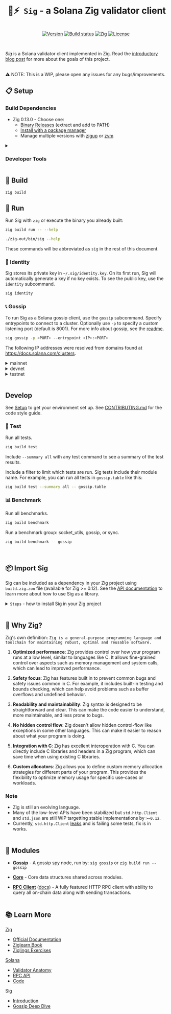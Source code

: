 <br/>

<p align="center">
  <h1 align="center">&nbsp;🤖⚡ &nbsp;<code>Sig</code> - a Solana Zig validator client</h1>
    <br/>
<div align="center">
  <a href="https://github.com/syndica/sig/releases/latest"><img alt="Version" src="https://img.shields.io/github/v/release/syndica/sig?include_prereleases&label=version"></a>
  <a href="https://github.com/syndica/sig/actions/workflows/check.yml"><img alt="Build status" src="https://img.shields.io/github/actions/workflow/status/syndica/sig/check.yml?branch=main" /></a>
  <a href="https://ziglang.org/download"><img alt="Zig" src="https://img.shields.io/badge/zig-0.13.0-green.svg"></a>
  <a href="https://github.com/syndica/sig/blob/main/LICENSE"><img alt="License" src="https://img.shields.io/badge/license-Apache_2.0-blue.svg"></a>
  </div>
</p>
<br/>

_Sig_ is a Solana validator client implemented in Zig. Read the [introductory blog post](https://blog.syndica.io/introducing-sig-by-syndica-an-rps-focused-solana-validator-client-written-in-zig/) for more about the goals of this project.
<br/>
<br/>

⚠️ NOTE: This is a WIP, please open any issues for any bugs/improvements.

## 📋 Setup

### Build Dependencies

- Zig 0.13.0 - Choose one:
  - [Binary Releases](https://ziglang.org/download/) (extract and add to PATH)
  - [Install with a package manager](https://github.com/ziglang/zig/wiki/Install-Zig-from-a-Package-Manager)
  - Manage multiple versions with [zigup](https://github.com/marler8997/zigup) or [zvm](https://www.zvm.app/)

<details><summary>

### Developer Tools</summary>

These tools are optional but recommended for a smooth development process.

- [Zig Language Server (ZLS) 0.13.0](https://github.com/zigtools/zls/wiki/Installation)
- [lldb](https://lldb.llvm.org/): [Zig CLI Debugging](https://devlog.hexops.com/2022/debugging-undefined-behavior/)
- [Zig Language](https://marketplace.visualstudio.com/items?itemName=ziglang.vscode-zig) VS Code extension
- [CodeLLDB](https://marketplace.visualstudio.com/items?itemName=vadimcn.vscode-lldb) VS Code extension

#### Visual Studio Code

If you use VS Code, you should install the [Zig Language](https://marketplace.visualstudio.com/items?itemName=ziglang.vscode-zig) extension. It can use your installed versions of Zig and ZLS, or it can download and manage its own internal versions.

You can use [CodeLLDB](https://marketplace.visualstudio.com/items?itemName=vadimcn.vscode-lldb) to debug Zig code with lldb in VS Code's debugging GUI. If you'd like to automatically build the project before running the debugger, you'll need a `zig build` task.

<details><summary>tasks.json</summary>

```yaml
{ ? // See https://go.microsoft.com/fwlink/?LinkId=733558
    // for the documentation about the tasks.json format
    "version"
  : "2.0.0", "tasks": [{ "label": "zig build", "type": "shell", "command": "zig", "args": ["build", "--summary", "all"], "options": { "cwd": "${workspaceRoot}" }, "presentation": { "echo": true, "reveal": "always", "focus": false, "panel": "shared", "showReuseMessage": true, "clear": false }, "problemMatcher": [], "group": { "kind": "build", "isDefault": true } }] }
```

</details>

To run the debugger, you need a run configuration. This launch.json includes an example for debugging gossip. Customize the args as desired.

<details><summary>launch.json</summary>

```json
{
  "version": "0.2.0",
  "configurations": [
    {
      "type": "lldb",
      "request": "launch",
      "name": "Debug Gossip Mainnet",
      "program": "${workspaceFolder}/zig-out/bin/sig",
      "args": [
        "gossip",
        "--entrypoint",
        "entrypoint.mainnet-beta.solana.com:8001",
        "--entrypoint",
        "entrypoint2.mainnet-beta.solana.com:8001",
        "--entrypoint",
        "entrypoint3.mainnet-beta.solana.com:8001",
        "--entrypoint",
        "entrypoint4.mainnet-beta.solana.com:8001",
        "--entrypoint",
        "entrypoint5.mainnet-beta.solana.com:8001"
      ],
      "cwd": "${workspaceFolder}",
      "preLaunchTask": "zig build"
    }
  ]
}
```

</details>

</details>

## 🔧 Build

```bash
zig build
```

## 🚀 Run

Run Sig with `zig` or execute the binary you already built:

```bash
zig build run -- --help
```

```bash
./zig-out/bin/sig --help
```

These commands will be abbreviated as `sig` in the rest of this document.

### 👤 Identity

Sig stores its private key in `~/.sig/identity.key`. On its first run, Sig will automatically generate a key if no key exists. To see the public key, use the `identity` subcommand.

```bash
sig identity
```

### 📞 Gossip

To run Sig as a Solana gossip client, use the `gossip` subcommand. Specify entrypoints to connect to a cluster. Optionally use `-p` to specify a custom listening port (default is 8001). For more info about gossip, see the [readme](src/gossip/readme.md).

```bash
sig gossip -p <PORT> --entrypoint <IP>:<PORT>
```

The following IP addresses were resolved from domains found at https://docs.solana.com/clusters.

<details><summary>mainnet</summary>

```bash
sig gossip --entrypoint entrypoint.mainnet-beta.solana.com:8001 \
    --entrypoint entrypoint2.mainnet-beta.solana.com:8001 \
    --entrypoint entrypoint3.mainnet-beta.solana.com:8001 \
    --entrypoint entrypoint4.mainnet-beta.solana.com:8001 \
    --entrypoint entrypoint5.mainnet-beta.solana.com:8001
```

</details>

<details><summary>devnet</summary>

```bash
sig gossip --entrypoint entrypoint.devnet.solana.com:8001 \
    --entrypoint entrypoint2.devnet.solana.com:8001 \
    --entrypoint entrypoint3.devnet.solana.com:8001 \
    --entrypoint entrypoint4.devnet.solana.com:8001 \
    --entrypoint entrypoint5.devnet.solana.com:8001
```

</details>

<details><summary>testnet</summary>

```bash
sig gossip --entrypoint entrypoint.testnet.solana.com:8001 \
    --entrypoint entrypoint2.testnet.solana.com:8001 \
    --entrypoint entrypoint3.testnet.solana.com:8001
```

</details><br>

## Develop

See [Setup](#-setup) to get your environment set up. See [CONTRIBUTING.md](docs/CONTRIBUTING.md) for the code style guide.

### 🧪 Test

Run all tests.

```bash
zig build test
```

Include `--summary all` with any test command to see a summary of the test results.

Include a filter to limit which tests are run. Sig tests include their module name. For example, you can run all tests in `gossip.table` like this:

```bash
zig build test --summary all -- gossip.table
```

### 📊 Benchmark

Run all benchmarks.

```bash
zig build benchmark
```

Run a benchmark group: socket_utils, gossip, or sync.

```bash
zig build benchmark -- gossip
```

<br>

## 📦 Import Sig

Sig can be included as a dependency in your Zig project using `build.zig.zon` file (available for Zig >= 0.12). See the [API documentation](docs/api.md) to learn more about how to use Sig as a library.

<details>
<summary><code>Steps</code> - how to install Sig in your Zig project</summary>

1. Declare Sig as a dependency in `build.zig.zon`:

   ```diff
   .{
       .name = "my-project",
       .version = "1.0.0",
       .dependencies = .{
   +       .sig = .{
   +           .url = "https://github.com/syndica/sig/archive/<COMMIT>.tar.gz",
   +       },
       },
   }
   ```

2. Expose Sig as a module in `build.zig`:

   ```diff
   const std = @import("std");

   pub fn build(b: *std.Build) void {
       const target = b.standardTargetOptions(.{});
       const optimize = b.standardOptimizeOption(.{});

   +   const opts = .{ .target = target, .optimize = optimize };
   +   const sig_module = b.dependency("sig", opts).module("sig");

       const exe = b.addExecutable(.{
           .name = "test",
           .root_source_file = .{ .path = "src/main.zig" },
           .target = target,
           .optimize = optimize,
       });
   +   exe.addModule("sig", sig_module);
       exe.install();

       ...
   }
   ```

3. Obtain Sig's package hash:

   ```
   $ zig build
   my-project/build.zig.zon:6:20: error: url field is missing corresponding hash field
           .url = "https://github.com/syndica/sig/archive/<COMMIT>.tar.gz",
                  ^~~~~~~~~~~~~~~~~~~~~~~~~~~~~~~~~~~~~~~~~~~~~~~~~~~~~~~~~~~~
   note: expected .hash = "<HASH>",
   ```

4. Update `build.zig.zon` with hash value:

   ```diff
   .{
       .name = "my-project",
       .version = "1.0.0",
       .dependencies = .{
           .sig = .{
               .url = "https://github.com/syndica/sig/archive/<COMMIT>.tar.gz",
   +           .hash = "<HASH>",
           },
       },
   }
   ```

      </details>
   <br>

## 🤔 Why Zig?

Zig's own definition: `Zig is a general-purpose programming language and toolchain for maintaining robust, optimal and reusable software.`

1. **Optimized performance**: Zig provides control over how your program runs at a low level, similar to languages like C. It allows fine-grained control over aspects such as memory management and system calls, which can lead to improved performance.

2. **Safety focus**: Zig has features built in to prevent common bugs and safety issues common in C. For example, it includes built-in testing and bounds checking, which can help avoid problems such as buffer overflows and undefined behavior.

3. **Readability and maintainability**: Zig syntax is designed to be straightforward and clear. This can make the code easier to understand, more maintainable, and less prone to bugs.

4. **No hidden control flow**: Zig doesn't allow hidden control-flow like exceptions in some other languages. This can make it easier to reason about what your program is doing.

5. **Integration with C**: Zig has excellent interoperation with C. You can directly include C libraries and headers in a Zig program, which can save time when using existing C libraries.

6. **Custom allocators**: Zig allows you to define custom memory allocation strategies for different parts of your program. This provides the flexibility to optimize memory usage for specific use-cases or workloads.

### Note

- Zig is still an evolving language.
- Many of the low-level APIs have been stabilized but `std.http.Client` and `std.json` are still WIP targetting stable implementations by `>=0.12`.
- Currently, `std.http.Client` [leaks](https://github.com/ziglang/zig/blob/447a30299073ce88b7b26d18d060a345beac5276/lib/std/http/Client.zig#L913) and is failing some tests, fix is in works.
  <br><br>

## 🧩 Modules

- **[Gossip](src/gossip)** - A gossip spy node, run by: `sig gossip` or `zig build run -- gossip`

- **[Core](src/core)** - Core data structures shared across modules.

- **[RPC Client](src/rpc)** ([docs](docs/api.md#rpcclient---api-reference)) - A fully featured HTTP RPC client with ability to query all on-chain data along with sending transactions.
  <br><br>

## 📚 Learn More

[Zig](https://ziglang.org/)

- [Official Documentation](https://ziglang.org/documentation/0.12.0/)
- [Ziglearn Book](https://ziglearn.org/)
- [Ziglings Exercises](https://github.com/ratfactor/ziglings)

[Solana](https://solana.com/)

- [Validator Anatomy](https://docs.solana.com/validator/anatomy)
- [RPC API](https://docs.solana.com/api)
- [Code](https://github.com/solana-labs/solana)

Sig

- [Introduction](https://blog.syndica.io/introducing-sig-by-syndica-an-rps-focused-solana-validator-client-written-in-zig/)
- [Gossip Deep Dive](https://blog.syndica.io/sig-engineering-1-gossip-protocol/)
